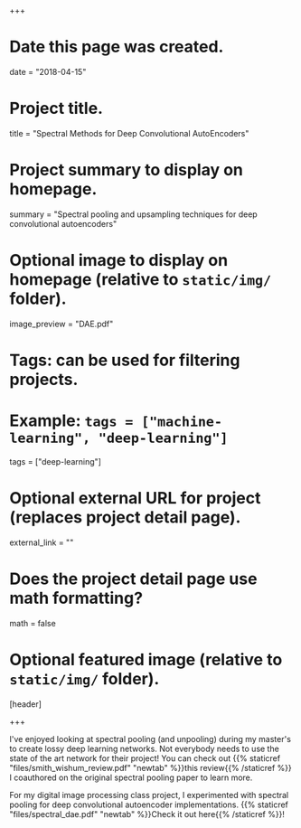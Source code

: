 +++
# Date this page was created.
date = "2018-04-15"

# Project title.
title = "Spectral Methods for Deep Convolutional AutoEncoders"

# Project summary to display on homepage.
summary = "Spectral pooling and upsampling techniques for deep convolutional autoencoders"

# Optional image to display on homepage (relative to `static/img/` folder).
image_preview = "DAE.pdf"

# Tags: can be used for filtering projects.
# Example: `tags = ["machine-learning", "deep-learning"]`
tags = ["deep-learning"]

# Optional external URL for project (replaces project detail page).
external_link = ""

# Does the project detail page use math formatting?
math = false

# Optional featured image (relative to `static/img/` folder).
[header]


+++

I've enjoyed looking at spectral pooling (and unpooling) during my master's to create 
lossy deep learning networks. Not everybody needs to use the state of the art network for 
their project! You can check out {{% staticref "files/smith_wishum_review.pdf" "newtab" %}}this review{{% /staticref %}} 
I coauthored on the original spectral pooling paper to learn more.

For my digital image processing class project, I experimented with spectral pooling for 
deep convolutional autoencoder implementations. {{% staticref "files/spectral_dae.pdf" "newtab" %}}Check it out here{{% /staticref %}}!



